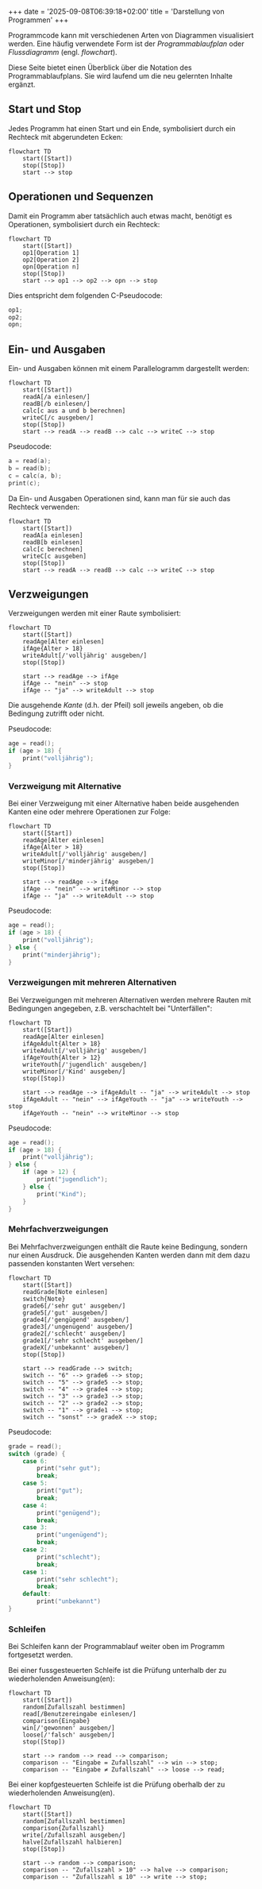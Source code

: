 +++
date = '2025-09-08T06:39:18+02:00'
title = 'Darstellung von Programmen'
+++

Programmcode kann mit verschiedenen Arten von Diagrammen visualisiert werden. Eine häufig verwendete Form ist der _Programmablaufplan_ oder _Flussdiagramm_ (engl. _flowchart_).

Diese Seite bietet einen Überblick über die Notation des Programmablaufplans. Sie wird laufend um die neu gelernten Inhalte ergänzt.

## Start und Stop

Jedes Programm hat einen Start und ein Ende, symbolisiert durch ein Rechteck mit abgerundeten Ecken:

```mermaid
flowchart TD
    start([Start])
    stop([Stop])
    start --> stop
```

## Operationen und Sequenzen

Damit ein Programm aber tatsächlich auch etwas macht, benötigt es Operationen, symbolisiert durch ein Rechteck:

```mermaid
flowchart TD
    start([Start])
    op1[Operation 1]
    op2[Operation 2]
    opn[Operation n]
    stop([Stop])
    start --> op1 --> op2 --> opn --> stop
```

Dies entspricht dem folgenden C-Pseudocode:

```c
op1;
op2;
opn;
```

## Ein- und Ausgaben

Ein- und Ausgaben können mit einem Parallelogramm dargestellt werden:

```mermaid
flowchart TD
    start([Start])
    readA[/a einlesen/]
    readB[/b einlesen/]
    calc[c aus a und b berechnen]
    writeC[/c ausgeben/]
    stop([Stop])
    start --> readA --> readB --> calc --> writeC --> stop
```

Pseudocode:

```c
a = read(a);
b = read(b);
c = calc(a, b);
print(c);
```

Da Ein- und Ausgaben Operationen sind, kann man für sie auch das Rechteck verwenden:

```mermaid
flowchart TD
    start([Start])
    readA[a einlesen]
    readB[b einlesen]
    calc[c berechnen]
    writeC[c ausgeben]
    stop([Stop])
    start --> readA --> readB --> calc --> writeC --> stop
```

## Verzweigungen

Verzweigungen werden mit einer Raute symbolisiert:

```mermaid
flowchart TD
    start([Start])
    readAge[Alter einlesen]
    ifAge{Alter > 18}
    writeAdult[/'volljährig' ausgeben/]
    stop([Stop])

    start --> readAge --> ifAge
    ifAge -- "nein" --> stop
    ifAge -- "ja" --> writeAdult --> stop
```

Die ausgehende _Kante_ (d.h. der Pfeil) soll jeweils angeben, ob die Bedingung zutrifft oder nicht.

Pseudocode:

```c
age = read();
if (age > 18) {
    print("volljährig");
}
```

### Verzweigung mit Alternative

Bei einer Verzweigung mit einer Alternative haben beide ausgehenden Kanten eine oder mehrere Operationen zur Folge:

```mermaid
flowchart TD
    start([Start])
    readAge[Alter einlesen]
    ifAge{Alter > 18}
    writeAdult[/'volljährig' ausgeben/]
    writeMinor[/'minderjährig' ausgeben/]
    stop([Stop])

    start --> readAge --> ifAge
    ifAge -- "nein" --> writeMinor --> stop
    ifAge -- "ja" --> writeAdult --> stop
```

Pseudocode:

```c
age = read();
if (age > 18) {
    print("volljährig");
} else {
    print("minderjährig");
}
```

### Verzweigungen mit mehreren Alternativen

Bei Verzweigungen mit mehreren Alternativen werden mehrere Rauten mit Bedingungen angegeben, z.B. verschachtelt bei "Unterfällen":

```mermaid
flowchart TD
    start([Start])
    readAge[Alter einlesen]
    ifAgeAdult{Alter > 18}
    writeAdult[/'volljährig' ausgeben/]
    ifAgeYouth{Alter > 12}
    writeYouth[/'jugendlich' ausgeben/]
    writeMinor[/'Kind' ausgeben/]
    stop([Stop])

    start --> readAge --> ifAgeAdult -- "ja" --> writeAdult --> stop
    ifAgeAdult -- "nein" --> ifAgeYouth -- "ja" --> writeYouth --> stop
    ifAgeYouth -- "nein" --> writeMinor --> stop
```

Pseudocode:

```c
age = read();
if (age > 18) {
    print("volljährig");
} else {
    if (age > 12) {
        print("jugendlich");
    } else {
        print("Kind");
    }
}
```

### Mehrfachverzweigungen

Bei Mehrfachverzweigungen enthält die Raute keine Bedingung, sondern nur einen Ausdruck. Die ausgehenden Kanten werden dann mit dem dazu passenden konstanten Wert versehen:

```mermaid
flowchart TD
    start([Start])
    readGrade[Note einlesen]
    switch{Note}
    grade6[/'sehr gut' ausgeben/]
    grade5[/'gut' ausgeben/]
    grade4[/'gengügend' ausgeben/]
    grade3[/'ungenügend' ausgeben/]
    grade2[/'schlecht' ausgeben/]
    grade1[/'sehr schlecht' ausgeben/]
    gradeX[/'unbekannt' ausgeben/]
    stop([Stop])

    start --> readGrade --> switch;
    switch -- "6" --> grade6 --> stop;
    switch -- "5" --> grade5 --> stop;
    switch -- "4" --> grade4 --> stop;
    switch -- "3" --> grade3 --> stop;
    switch -- "2" --> grade2 --> stop;
    switch -- "1" --> grade1 --> stop;
    switch -- "sonst" --> gradeX --> stop;
```

Pseudocode:

```c
grade = read();
switch (grade) {
    case 6:
        print("sehr gut");
        break;
    case 5:
        print("gut");
        break;
    case 4:
        print("genügend");
        break;
    case 3:
        print("ungenügend");
        break;
    case 2:
        print("schlecht");
        break;
    case 1:
        print("sehr schlecht");
        break;
    default:
        print("unbekannt")
}
```

### Schleifen

Bei Schleifen kann der Programmablauf weiter oben im Programm fortgesetzt werden.

Bei einer fussgesteuerten Schleife ist die Prüfung unterhalb der zu wiederholenden Anweisung(en):

```mermaid
flowchart TD
    start([Start])
    random[Zufallszahl bestimmen]
    read[/Benutzereingabe einlesen/]
    comparison{Eingabe}
    win[/'gewonnen' ausgeben/]
    loose[/'falsch' ausgeben/]
    stop([Stop])

    start --> random --> read --> comparison;
    comparison -- "Eingabe = Zufallszahl" --> win --> stop;
    comparison -- "Eingabe ≠ Zufallszahl" --> loose --> read;
```

Bei einer kopfgesteuerten Schleife ist die Prüfung oberhalb der zu wiederholenden Anweisung(en).

```mermaid
flowchart TD
    start([Start])
    random[Zufallszahl bestimmen]
    comparison{Zufallszahl}
    write[/Zufallszahl ausgeben/]
    halve[Zufallszahl halbieren]
    stop([Stop])

    start --> random --> comparison;
    comparison -- "Zufallszahl > 10" --> halve --> comparison;
    comparison -- "Zufallszahl ≤ 10" --> write --> stop;
```